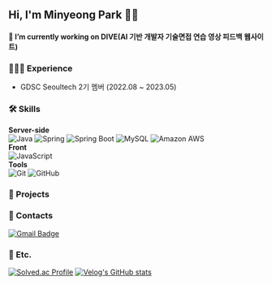 ## Hi, I'm Minyeong Park 🖐🏻

#### 🔭 I’m currently working on DIVE(AI 기반 개발자 기술면접 연습 영상 피드백 웹사이트)

### 👩🏻‍💻  Experience
- GDSC Seoultech 2기 멤버 (2022.08 ~ 2023.05) 

### 🛠️  Skills 
**Server-side** <br>
![Java](https://img.shields.io/badge/Java-007396.svg?&style=flat-square&logo=Java&logoColor=white)
![Spring](https://img.shields.io/badge/Spring-6DB33F.svg?&style=flat-square&logo=Spring&logoColor=white)
![Spring Boot](https://img.shields.io/badge/SpringBoot-6DB33F?style=flat-square&logo=SpringBoot&logoColor=white)
![MySQL](https://img.shields.io/badge/MySQL-4479A1?style=flat-square&logo=MySQL&logoColor=white)
![Amazon AWS](https://img.shields.io/badge/AmazonAWS-232F3E?style=flat-square&logo=amazonaws&logoColor=white) <br>
**Front** <br>
![JavaScript](https://img.shields.io/badge/JavaScript-F7DF1E.svg?&style=flat-square&logo=JavaScript&logoColor=white) <br>
**Tools** <br>
![Git](https://img.shields.io/badge/Git-F05032?style=flat-square&logo=git&logoColor=white)
![GitHub](https://img.shields.io/badge/GitHub-181717?style=flat-square&logo=GitHub&logoColor=white) 
### 🧩  Projects

### 💬  Contacts  
[![Gmail Badge](https://img.shields.io/badge/Gmail-d14836?style=flat-square&logo=Gmail&logoColor=white&link=mailto:1030pmy@gmail.com)](mailto:1030pmy@gmail.com)


### 🔎 Etc.
[![Solved.ac Profile](http://mazassumnida.wtf/api/v2/generate_badge?boj=1030pmy)](https://solved.ac/1030pmy/)
[![Velog's GitHub stats](https://velog-readme-stats.vercel.app/api?name=minyeongg)](https://velog.io/@minyeongg/Github-Action%EC%9C%BC%EB%A1%9C-CICD-%EA%B5%AC%EC%B6%95%ED%95%98%EA%B8%B0)
